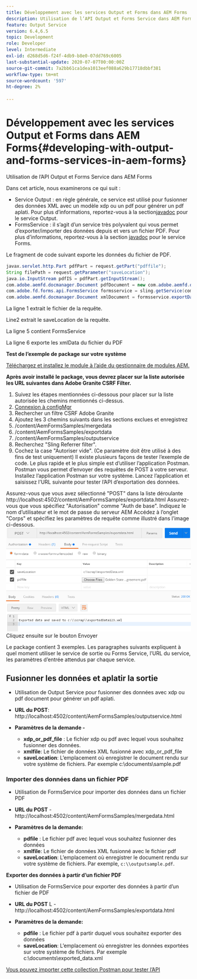 ```yaml
---
title: Développement avec les services Output et Forms dans AEM Forms
description: Utilisation de l’API Output et Forms Service dans AEM Forms
feature: Output Service
version: 6.4,6.5
topic: Development
role: Developer
level: Intermediate
exl-id: d268d5d6-f24f-4db9-b8e0-07dd769c6005
last-substantial-update: 2020-07-07T00:00:00Z
source-git-commit: 7a2bb61ca1dea1013eef088a629b17718dbbf381
workflow-type: tm+mt
source-wordcount: '597'
ht-degree: 2%

---
```


# Développement avec les services Output et Forms dans AEM Forms{#developing-with-output-and-forms-services-in-aem-forms}

Utilisation de l’API Output et Forms Service dans AEM Forms

Dans cet article, nous examinerons ce qui suit :

* Service Output : en règle générale, ce service est utilisé pour fusionner des données XML avec un modèle xdp ou un pdf pour générer un pdf aplati. Pour plus d’informations, reportez-vous à la section[javadoc](https://helpx.adobe.com/experience-manager/6-5/forms/javadocs/index.html?com/adobe/fd/output/api/OutputService.html) pour le service Output.
* FormsService : il s’agit d’un service très polyvalent qui vous permet d’exporter/importer des données depuis et vers un fichier PDF. Pour plus d’informations, reportez-vous à la section [javadoc](https://helpx.adobe.com/experience-manager/6-5/forms/javadocs/index.html?com/adobe/fd/forms/api/class-use/FormsService.html) pour le service Forms.


Le fragment de code suivant exporte les données du fichier de PDF.

```java
javax.servlet.http.Part pdfPart = request.getPart("pdffile");
String filePath = request.getParameter("saveLocation");
java.io.InputStream pdfIS = pdfPart.getInputStream();
com.adobe.aemfd.docmanager.Document pdfDocument = new com.adobe.aemfd.docmanager.Document(pdfIS);
com.adobe.fd.forms.api.FormsService formsservice = sling.getService(com.adobe.fd.forms.api.FormsService.class);
com.adobe.aemfd.docmanager.Document xmlDocument = formsservice.exportData(pdfDocument,com.adobe.fd.forms.api.DataFormat.Auto);
```

La ligne 1 extrait le fichier de la requête.

Line2 extrait le saveLocation de la requête.

La ligne 5 contient FormsService

La ligne 6 exporte les xmlData du fichier du PDF

**Test de l’exemple de package sur votre système**

[Téléchargez et installez le module à l’aide du gestionnaire de modules AEM.](assets/outputandformsservice.zip)




**Après avoir installé le package, vous devrez placer sur la liste autorisée les URL suivantes dans Adobe Granite CSRF Filter.**

1. Suivez les étapes mentionnées ci-dessous pour placer sur la liste autorisée les chemins mentionnés ci-dessus.
1. [Connexion à configMgr](http://localhost:4502/system/console/configMgr)
1. Rechercher un filtre CSRF Adobe Granite
1. Ajoutez les 3 chemins suivants dans les sections exclues et enregistrez
1. /content/AemFormsSamples/mergedata
1. /content/AemFormsSamples/exportdata
1. /content/AemFormsSamples/outputservice
1. Recherchez &quot;Sling Referrer filter&quot;.
1. Cochez la case &quot;Autoriser vide&quot;. (Ce paramètre doit être utilisé à des fins de test uniquement) Il existe plusieurs façons de tester l’exemple de code. Le plus rapide et le plus simple est d’utiliser l’application Postman. Postman vous permet d’envoyer des requêtes de POST à votre serveur. Installez l’application Postman sur votre système.
Lancez l’application et saisissez l’URL suivante pour tester l’API d’exportation des données.

Assurez-vous que vous avez sélectionné &quot;POST&quot; dans la liste déroulante http://localhost:4502/content/AemFormsSamples/exportdata.html Assurez-vous que vous spécifiez &quot;Autorisation&quot; comme &quot;Auth de base&quot;. Indiquez le nom d’utilisateur et le mot de passe du serveur AEM Accédez à l’onglet &quot;Corps&quot; et spécifiez les paramètres de requête comme illustré dans l’image ci-dessous.
![export](assets/postexport.png)
Cliquez ensuite sur le bouton Envoyer

Le package contient 3 exemples. Les paragraphes suivants expliquent à quel moment utiliser le service de sortie ou Forms Service, l’URL du service, les paramètres d’entrée attendus par chaque service.

## Fusionner les données et aplatir la sortie

* Utilisation de Output Service pour fusionner des données avec xdp ou pdf document pour générer un pdf aplati.
* **URL du POST**: http://localhost:4502/content/AemFormsSamples/outputservice.html
* **Paramètres de la demande -**

   * **xdp_or_pdf_file** : Le fichier xdp ou pdf avec lequel vous souhaitez fusionner des données.
   * **xmlfile**: Le fichier de données XML fusionné avec xdp_or_pdf_file
   * **saveLocation**: L’emplacement où enregistrer le document rendu sur votre système de fichiers. Par exemple c:\\documents\\sample.pdf

### Importer des données dans un fichier PDF

* Utilisation de FormsService pour importer des données dans un fichier PDF
* **URL du POST** - http://localhost:4502/content/AemFormsSamples/mergedata.html
* **Paramètres de la demande:**

   * **pdfile** : Le fichier pdf avec lequel vous souhaitez fusionner des données
   * **xmlfile**: Le fichier de données XML fusionné avec le fichier pdf
   * **saveLocation**: L’emplacement où enregistrer le document rendu sur votre système de fichiers. Par exemple, `c:\\outputsample.pdf`.

**Exporter des données à partir d’un fichier PDF**
* Utilisation de FormsService pour exporter des données à partir d’un fichier de PDF
* **URL du POST** L - http://localhost:4502/content/AemFormsSamples/exportdata.html
* **Paramètres de la demande:**

   * **pdfile** : Le fichier pdf à partir duquel vous souhaitez exporter des données
   * **saveLocation**: L’emplacement où enregistrer les données exportées sur votre système de fichiers. Par exemple c:\\documents\\exported_data.xml

[Vous pouvez importer cette collection Postman pour tester l’API](assets/document-services-postman-collection.json)
